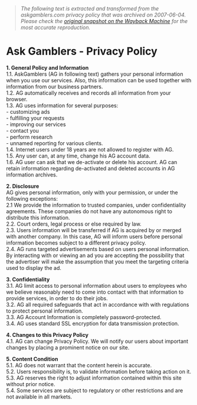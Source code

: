> *The following text is extracted and transformed from the askgamblers.com privacy policy that was archived on 2007-06-04. Please check the [original snapshot on the Wayback Machine](https://web.archive.org/web/20070604183617id_/http%3A//www.askgamblers.com/privacy-policy.php) for the most accurate reproduction.*

# Ask Gamblers - Privacy Policy

**1\. General Policy and Information**  
1.1. AskGamblers (AG in following text) gathers your personal information when you use our services. Also, this information can be used together with information from our business partners.  
1.2. AG automatically receives and records all information from your browser.  
1.3. AG uses information for several purposes:  
\- customizing ads   
\- fulfilling your requests   
\- improving our services  
\- contact you  
\- perform research  
\- unnamed reporting for various clients.  
1.4. Internet users under 18 years are not allowed to register with AG.  
1.5. Any user can, at any time, change his AG account data.   
1.6. AG user can ask that we de-activate or delete his account. AG can retain information regarding de-activated and deleted accounts in AG information archives.

**2\. Disclosure**  
AG gives personal information, only with your permission, or under the following exceptions:  
2.1 We provide the information to trusted companies, under confidentiality agreements. These companies do not have any autonomous right to distribute this information.   
2.2. Court orders, legal process or else required by law.  
2.3. Users information will be transferred if AG is acquired by or merged with another company. In this case, AG will inform users before personal information becomes subject to a different privacy policy.  
2.4. AG runs targeted advertisements based on users personal information. By interacting with or viewing an ad you are accepting the possibility that the advertiser will make the assumption that you meet the targeting criteria used to display the ad. 

**3\. Confidentiality**  
3.1. AG limit access to personal information about users to employees who we believe reasonably need to come into contact with that information to provide services, in order to do their jobs.   
3.2. AG all required safeguards that act in accordance with with regulations to protect personal information.  
3.3. AG Account Information is completely password-protected.   
3.4. AG uses standard SSL encryption for data transmission protection. 

**4\. Changes to this Privacy Policy**  
4.1. AG can change Privacy Policy. We will notify our users about important changes by placing a prominent notice on our site. 

**5\. Content Condition**  
5.1. AG does not warrant that the content herein is accurate.  
5.2. Users responsibility is, to validate information before taking action on it.   
5.3. AG reserves the right to adjust information contained within this site without prior notice.   
5.4. Some services are subject to regulatory or other restrictions and are not available in all markets.
